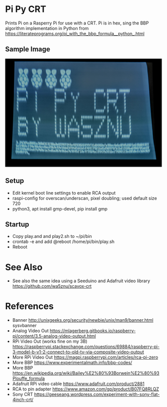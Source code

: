 # Pi Py CRT

Prints Pi on a Rasperry Pi for use with a CRT.  Pi is in hex, sing the 
BBP algorithm implementation in Python from https://literateprograms.org/pi_with_the_bbp_formula__python_.html

## Sample Image
![](docs/sony-crt-wa5znu.jpg)

## Setup
- Edit kernel boot line settings to enable RCA output
- raspi-config for overscan/underscan, pixel doubling; used default size 720
- python3, apt install gmp-devel, pip install gmp

## Startup
- Copy play.and and play2.sh to ~/pi/bin
- crontab -e and add @reboot /home/pi/bin/play.sh
- Reboot

# See Also
- See also the same idea using a Seeduino and Adafruit video library https://github.com/wa5znu/scavox-crt 

# References
- Banner http://unixgeeks.org/security/newbie/unix/man9/banner.html sysvbanner
- Analog Video Out https://mlagerberg.gitbooks.io/raspberry-pi/content/3.5-analog-video-output.html
- RPi Video Out (works fine on my 3B) https://raspberrypi.stackexchange.com/questions/69884/raspberry-pi-3-model-b-v1-2-connect-to-old-tv-via-composite-video-output
- More RPi Video Out https://magpi.raspberrypi.com/articles/rca-pi-zero
- More BBP https://www.experimentalmath.info/bbp-codes/
- More BBP https://en.wikipedia.org/wiki/Bailey%E2%80%93Borwein%E2%80%93Plouffe_formula
- Adafruit RPi video cable https://www.adafruit.com/product/2881
- RCA to pin adapter https://www.amazon.com/gp/product/B07FQ8RLQZ
- Sony CRT https://geeseang.wordpress.com/experiment-with-sony-flat-4inch-crt/
